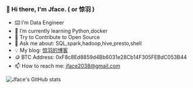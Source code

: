 ### 👋 Hi there, I'm Jface. ( or 惊羽 )
- ⌨️  I’m Data Engineer 
- 🌱 I’m currently learning Python,docker
- 🤔 Try to Contribute to Open Source
- 💬 Ask me about: SQL,spark,hadoop,hive,presto,shell
- 💡 My blog: [惊羽的博客](jingyuu.top)
- 🪙 BTC Address: 0xF8c8Ed8859d4Bb6031e28Cb14F305FEBdC053B44
- 📫 How to reach me: jface2038@gmail.com


![Jface's GitHub stats](https://github-readme-stats.vercel.app/api?username=jface001&theme=gruvbox_light)




